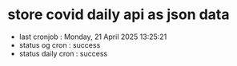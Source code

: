 # store covid daily api as json data

- last cronjob : Monday, 21 April 2025 13:25:21
- status og cron : success
- status daily cron : success
      
      